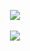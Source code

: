 <p align="center">
  <img src="https://github-readme-activity-graph.vercel.app/graph?username=charandeep-reddy&theme=github_dark&bg_color=00000000&point=00000000&hide_border=true&custom_title=Activity+last+30+days&area=true">
  <br><br>
  <img align='center' src='https://github-readme-streak-stats.herokuapp.com/?user=charandeep-reddy&theme=github-dark&hide_border=true'/>
</p>
